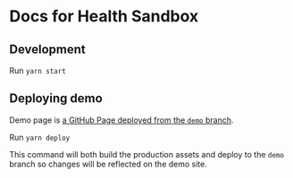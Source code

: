 # Docs for Health Sandbox

## Development

Run `yarn start`

## Deploying demo

Demo page is [a GitHub Page deployed from the `demo` branch](https://gist.github.com/cobyism/4730490#gistcomment-2375522).

Run `yarn deploy`

This command will both build the production assets and deploy to the `demo` branch so changes will be reflected on the demo site.

